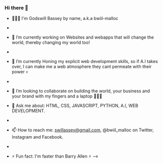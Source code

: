 ### Hi there 👋

<!--
**bwiil-malloc/bwiil-malloc** is a ✨ _special_ ✨ repository because its `README.md` (this file) appears on your GitHub profile.

Here are some ideas to get you started: -->
- 👨🏽‍💻 I'm Godswill Bassey by name, a.k.a bwiil-malloc
- 
- 🔭 I’m currently working on Websites and webapps that will change the world, thereby changing my world too!
- 
- 🌱 I’m currently Honing my explicit web development skills, so if A.I takes over, I can make me a web atmosphere they cant permeate with their power 💀
- 
- 👯 I’m looking to collaborate on building the world, your business and your brand with my fingers and a laptop 👨🏽‍💻

- 💬 Ask me about: HTML, CSS, JAVASCRIPT, PYTHON, A.I, WEB DEVELOPMENT.
- 
- 📫 How to reach me: swillassey@gmail.com, @bwiil_malloc on Twitter, Instagram and Facebook.
- 
- ⚡ Fun fact: I'm faster than Barry Allen ⚡
-->
